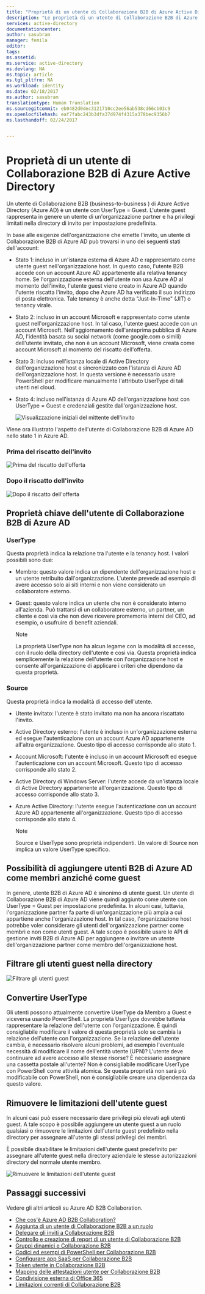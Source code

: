 ```yaml
---
title: "Proprietà di un utente di Collaborazione B2B di Azure Active Directory | Documentazione Microsoft"
description: "Le proprietà di un utente di Collaborazione B2B di Azure Active Directory sono configurabili"
services: active-directory
documentationcenter: 
author: sasubram
manager: femila
editor: 
tags: 
ms.assetid: 
ms.service: active-directory
ms.devlang: NA
ms.topic: article
ms.tgt_pltfrm: NA
ms.workload: identity
ms.date: 02/18/2017
ms.author: sasubram
translationtype: Human Translation
ms.sourcegitcommit: eb0482d0dec3121710cc2ee56ab538cd66cb03c9
ms.openlocfilehash: eaf7fabc243b3dfa37d974f4315a378bec9356b7
ms.lasthandoff: 02/24/2017


---
```


# <a name="properties-of-an-azure-active-directory-b2b-collaboration-user"></a>Proprietà di un utente di Collaborazione B2B di Azure Active Directory

Un utente di Collaborazione B2B (business-to-business ) di Azure Active Directory (Azure AD) è un utente con UserType = Guest. L'utente guest rappresenta in genere un utente di un'organizzazione partner e ha privilegi limitati nella directory di invito per impostazione predefinita.

In base alle esigenze dell'organizzazione che emette l'invito, un utente di Collaborazione B2B di Azure AD può trovarsi in uno dei seguenti stati dell'account:

- Stato 1: incluso in un'istanza esterna di Azure AD e rappresentato come utente guest nell'organizzazione host. In questo caso, l'utente B2B accede con un account Azure AD appartenente alla relativa tenancy home. Se l'organizzazione esterna dell'utente non usa Azure AD al momento dell'invito, l'utente guest viene creato in Azure AD quando l'utente riscatta l'invito, dopo che Azure AD ha verificato il suo indirizzo di posta elettronica. Tale tenancy è anche detta "Just-In-Time" (JIT) o tenancy virale.

- Stato 2: incluso in un account Microsoft e rappresentato come utente guest nell'organizzazione host. In tal caso, l'utente guest accede con un account Microsoft. Nell'aggiornamento dell'anteprima pubblica di Azure AD, l'identità basata su social network (come google.com o simili) dell'utente invitato, che non è un account Microsoft, viene creata come account Microsoft al momento del riscatto dell'offerta.

- Stato 3: incluso nell'istanza locale di Active Directory dell'organizzazione host e sincronizzato con l'istanza di Azure AD dell'organizzazione host. In questa versione è necessario usare PowerShell per modificare manualmente l'attributo UserType di tali utenti nel cloud.

- Stato 4: incluso nell'istanza di Azure AD dell'organizzazione host con UserType = Guest e credenziali gestite dall'organizzazione host.

  ![Visualizzazione iniziali del mittente dell'invito](media/active-directory-b2b-user-properties/redemption-diagram.png)


Viene ora illustrato l'aspetto dell'utente di Collaborazione B2B di Azure AD nello stato 1 in Azure AD.

### <a name="before-invitation-redemption"></a>Prima del riscatto dell'invito

![Prima del riscatto dell'offerta](media/active-directory-b2b-user-properties/before-redemption.png)

### <a name="after-invitation-redemption"></a>Dopo il riscatto dell'invito

![Dopo il riscatto dell'offerta](media/active-directory-b2b-user-properties/after-redemption.png)

## <a name="key-properties-of-the-azure-ad-b2b-collaboration-user"></a>Proprietà chiave dell'utente di Collaborazione B2B di Azure AD
### <a name="usertype"></a>UserType
Questa proprietà indica la relazione tra l'utente e la tenancy host. I valori possibili sono due:
- Membro: questo valore indica un dipendente dell'organizzazione host e un utente retribuito dall'organizzazione. L'utente prevede ad esempio di avere accesso solo ai siti interni e non viene considerato un collaboratore esterno.

- Guest: questo valore indica un utente che non è considerato interno all'azienda. Può trattarsi di un collaboratore esterno, un partner, un cliente e così via che non deve ricevere promemoria interni del CEO, ad esempio, o usufruire di benefit aziendali.

  > [!NOTE]
  > La proprietà UserType non ha alcun legame con la modalità di accesso, con il ruolo della directory dell'utente e così via. Questa proprietà indica semplicemente la relazione dell'utente con l'organizzazione host e consente all'organizzazione di applicare i criteri che dipendono da questa proprietà.

### <a name="source"></a>Source
Questa proprietà indica la modalità di accesso dell'utente.

- Utente invitato: l'utente è stato invitato ma non ha ancora riscattato l'invito.

- Active Directory esterno: l'utente è incluso in un'organizzazione esterna ed esegue l'autenticazione con un account Azure AD appartenente all'altra organizzazione. Questo tipo di accesso corrisponde allo stato 1.

- Account Microsoft: l'utente è incluso in un account Microsoft ed esegue l'autenticazione con un account Microsoft. Questo tipo di accesso corrisponde allo stato 2.

- Active Directory di Windows Server: l'utente accede da un'istanza locale di Active Directory appartenente all'organizzazione. Questo tipo di accesso corrisponde allo stato 3.

- Azure Active Directory: l'utente esegue l'autenticazione con un account Azure AD appartenente all'organizzazione. Questo tipo di accesso corrisponde allo stato 4.
  > [!NOTE]
  > Source e UserType sono proprietà indipendenti. Un valore di Source non implica un valore UserType specifico.

## <a name="can-azure-ad-b2b-users-be-added-as-members-instead-of-guests"></a>Possibilità di aggiungere utenti B2B di Azure AD come membri anziché come guest
In genere, utente B2B di Azure AD è sinonimo di utente guest. Un utente di Collaborazione B2B di Azure AD viene quindi aggiunto come utente con UserType = Guest per impostazione predefinita. In alcuni casi, tuttavia, l'organizzazione partner fa parte di un'organizzazione più ampia a cui appartiene anche l'organizzazione host. In tal caso, l'organizzazione host potrebbe voler considerare gli utenti dell'organizzazione partner come membri e non come utenti guest. A tale scopo è possibile usare le API di gestione inviti B2B di Azure AD per aggiungere o invitare un utente dell'organizzazione partner come membro dell'organizzazione host.

## <a name="filter-for-guest-users-in-the-directory"></a>Filtrare gli utenti guest nella directory

![Filtrare gli utenti guest](media/active-directory-b2b-user-properties/filter-guest-users.png)

## <a name="convert-usertype"></a>Convertire UserType
Gli utenti possono attualmente convertire UserType da Membro a Guest e viceversa usando PowerShell. La proprietà UserType dovrebbe tuttavia rappresentare la relazione dell'utente con l'organizzazione. È quindi consigliabile modificare il valore di questa proprietà solo se cambia la relazione dell'utente con l'organizzazione. Se la relazione dell'utente cambia, è necessario risolvere alcuni problemi, ad esempio l'eventuale necessità di modificare il nome dell'entità utente (UPN)? L'utente deve continuare ad avere accesso alle stesse risorse? È necessario assegnare una cassetta postale all'utente? Non è consigliabile modificare UserType con PowerShell come attività atomica. Se questa proprietà non sarà più modificabile con PowerShell, non è consigliabile creare una dipendenza da questo valore.

## <a name="remove-guest-user-limitations"></a>Rimuovere le limitazioni dell'utente guest
In alcuni casi può essere necessario dare privilegi più elevati agli utenti guest. A tale scopo è possibile aggiungere un utente guest a un ruolo qualsiasi o rimuovere le limitazioni dell'utente guest predefinito nella directory per assegnare all'utente gli stessi privilegi dei membri.

È possibile disabilitare le limitazioni dell'utente guest predefinito per assegnare all'utente guest nella directory aziendale le stesse autorizzazioni directory del normale utente membro.

![Rimuovere le limitazioni dell'utente guest](media/active-directory-b2b-user-properties/remove-guest-limitations.png)

## <a name="next-steps"></a>Passaggi successivi

Vedere gli altri articoli su Azure AD B2B Collaboration.

* [Che cos'è Azure AD B2B Collaboration?](active-directory-b2b-what-is-azure-ad-b2b.md)
* [Aggiunta di un utente di Collaborazione B2B a un ruolo](active-directory-b2b-add-guest-to-role.md)
* [Delegare gli inviti a Collaborazione B2B](active-directory-b2b-delegate-invitations.md)
* [Controllo e creazione di report di un utente di Collaborazione B2B](active-directory-b2b-auditing-and-reporting.md)
* [Gruppi dinamici e Collaborazione B2B](active-directory-b2b-dynamic-groups.md)
* [Codici ed esempi di PowerShell per Collaborazione B2B](active-directory-b2b-code-samples.md)
* [Configurare app SaaS per Collaborazione B2B](active-directory-b2b-configure-saas-apps.md)
* [Token utente in Collaborazione B2B](active-directory-b2b-user-token.md)
* [Mapping delle attestazioni utente per Collaborazione B2B](active-directory-b2b-claims-mapping.md)
* [Condivisione esterna di Office 365](active-directory-b2b-o365-external-user.md)
* [Limitazioni correnti di Collaborazione B2B](active-directory-b2b-current-limitations.md)

